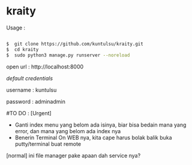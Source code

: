 # kraity

Usage :


```bash

$  git clone https://github.com/kuntulsu/kraity.git
$  cd kraity
$  sudo python3 manage.py runserver --noreload
```

open url : http://localhost:8000

*default credentials*

username : kuntulsu

password : adminadmin
  
  
#TO DO :
[Urgent]
- Ganti index menu yang belom ada isinya, biar bisa bedain mana yang error, dan mana yang belom ada index nya
- Benerin Terminal On WEB nya, kita cape harus bolak balik buka putty/terminal buat remote

[normal]
ini file manager pake apaan dah service nya?
